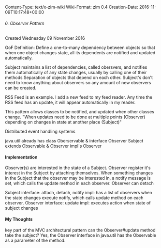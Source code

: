 Content-Type: text/x-zim-wiki
Wiki-Format: zim 0.4
Creation-Date: 2016-11-09T10:17:48+00:00

###### 6. Observer Pattern ######
Created Wednesday 09 November 2016

GoF Definition: Define a one-to-many dependency between objects so that when one object changes state, all its dependents are notified and updated automatically.

Subject maintains a list of dependencies, called obersvers, and notifies them automatically of any state changes, usually by calling one of their methods
Separation of objects that depend on each other.
Subject's don't need to know anything about observers so any amount of new observers can be created.

RSS Feed is an example.
	I add a new feed to my feed reader.
	Any time the RSS feed has an update, it will appear automatically in my reader.

This pattern allows classes to be notified, and updated when other classes change.
"When updates need to be done at multiple points (Observer) depending on changes in state at another place (Subject)"

Distributed event handling systems

java.util already has class Oberservable & interface Observer
	Subject extends Observable & Observer impl's Observer


#### Implementation ####
Observer(s) are interested in the state of a Subject.
Observer register it's interest in the Subject by attaching themselves.
When something changes in the Subject that the observer may be interested in, a notify message is set, which calls the update method in each observer.
Observer can detach

Subject interface: attach, detach, notify
	impl: has a list of observers
			when the state changes execute notify, which calls update method on each observer.
Observer interface: update
	impl: executes action when state of subject changes
	
#### My Thoughts ####
key part of the MVC architectural pattern
can the Observer#update method take the subject?
	Yes, the Observer interface in java.util has the Observable as a parameter of the method.
